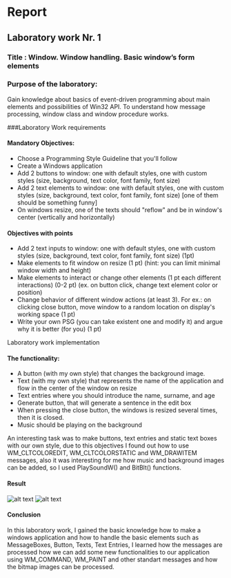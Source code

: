 # Report
## Laboratory work Nr. 1
### Title : Window. Window handling. Basic window’s form elements

### Purpose of the laboratory:
Gain knowledge about basics of event-driven programming about main elements and possibilities of Win32 API. To understand how message processing, window class and window procedure works.

###Laboratory Work requirements
#### Mandatory Objectives:
* Choose a Programming Style Guideline that you'll follow
* Create a Windows application
* Add 2 buttons to window: one with default styles, one with custom styles (size, background, text color, font family, font size)
* Add 2 text elements to window: one with default styles, one with custom styles (size, background, text color, font family, font size) [one of them should be something funny]
* On windows resize, one of the texts should "reflow" and be in window's center (vertically and horizontally)

#### Objectives with points
* Add 2 text inputs to window: one with default styles, one with custom styles (size, background, text color, font family, font size) (1pt)
* Make elements to fit window on resize (1 pt) (hint: you can limit minimal window width and height)
* Make elements to interact or change other elements (1 pt each different interactions) (0-2 pt) (ex. on button click, change text element color or position)
* Change behavior of different window actions (at least 3). For ex.: on clicking close button, move window to a random location on display's working space (1 pt)
* Write your own PSG (you can take existent one and modify it) and argue why it is better (for you) (1 pt)

Laboratory work implementation
#### The functionality:
* A button (with my own style) that changes the background image.
* Text (with my own style) that represents the name of the application and flow in the center of the window on resize
* Text entries where you should introduce the name, surname, and age
* Generate button, that will generate a sentence in the edit box
* When pressing the close button, the windows is resized several times, then it is closed.
* Music should be playing on the background

An interesting task was to make buttons, text entries and static text boxes with our own style, due to this objectives I found out how to use WM_CLTCOLOREDIT, WM_CLTCOLORSTATIC and WM_DRAWITEM messages, also it was  interesting for me how music and background images can be added, so I used PlaySoundW() and BitBlt() functions.
#### Result
![alt text](Event-Driven-Programming-Labs/PPE#lab1/result1.png "")
![alt text](Event-Driven-Programming-Labs/PPE#lab1/result2.png "")

#### Conclusion
In this laboratory work, I gained the basic knowledge how to make a windows application and how to handle the basic elements such as MessageBoxes, Button, Texts, Text Entries, I learned how the messages are processed how we can add some new functionalities to our application using WM_COMMAND, WM_PAINT and other standart messages and how the bitmap images can be processed.
